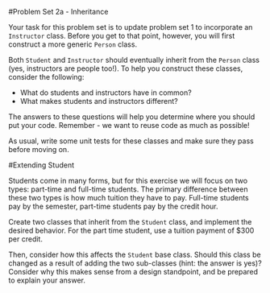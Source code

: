 #Problem Set 2a - Inheritance

Your task for this problem set is to update problem set 1 to incorporate an `Instructor` class. Before you get to that point, however, you will first construct a more generic `Person` class.

Both `Student` and `Instructor` should eventually inherit from the `Person` class (yes, instructors are people too!). To help you construct these classes, consider the following:

- What do students and instructors have in common?
- What makes students and instructors different?

The answers to these questions will help you determine where you should put your code. Remember - we want to reuse code as much as possible!

As usual, write some unit tests for these classes and make sure they pass before moving on.

#Extending Student

Students come in many forms, but for this exercise we will focus on two types: part-time and full-time students. The primary difference between these two types is how much tuition they have to pay. Full-time students pay by the semester, part-time students pay by the credit hour.

Create two classes that inherit from the `Student` class, and implement the desired behavior. For the part time student, use a tuition payment of $300 per credit.

Then, consider how this affects the `Student` base class. Should this class be changed as a result of adding the two sub-classes (hint: the answer is yes)? Consider why this makes sense from a design standpoint, and be prepared to explain your answer.

